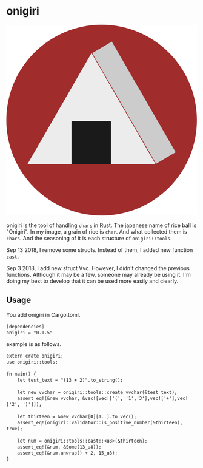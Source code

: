 # onigiri

![onigiri](./imgs/onigiri2.png)

onigiri is the tool of handling `chars` in Rust.
The japanese name of rice ball is "Onigiri". 
In my image, a grain of rice is `char`. 
And what collected them is `chars`. 
And the seasoning of it is each structure of `onigiri::tools`.


Sep 13 2018, I remove some structs.
Instead of them, I added new function `cast`.


Sep 3 2018, I add new struct Vvc.
However, I didn't changed the previous functions.
Although it may be a few, someone may already be using it.
I'm doing my best to develop that it can be used more easily and clearly.

## Usage

You add onigiri in Cargo.toml.

```
[dependencies]
onigiri = "0.1.5"
```
example is as follows.

```
extern crate onigiri;
use onigiri::tools;

fn main() {
    let test_text = "(13 + 2)".to_string();
    
    let new_vvchar = onigiri::tools::create_vvchar(&test_text);
    assert_eq!(&new_vvchar, &vec![vec!['(', '1','3'],vec!['+'],vec!['2', ')']]);
    
    let thirteen = &new_vvchar[0][1..].to_vec();
    assert_eq!(onigiri::validator::is_positive_number(&thirteen), true);
   
    let num = onigiri::tools::cast::<u8>(&thirteen);
    assert_eq!(&num, &Some(13_u8));
    assert_eq!(&num.unwrap() + 2, 15_u8);
}
```
